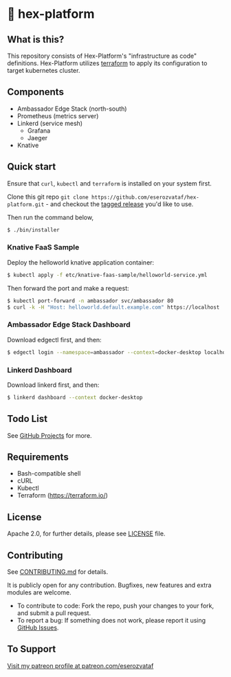 # 🧱 hex-platform

## What is this?

This repository consists of Hex-Platform's "infrastructure as code" definitions. Hex-Platform
utilizes [terraform](https://terraform.io) to apply its configuration to target kubernetes
cluster.


## Components

- Ambassador Edge Stack (north-south)
- Prometheus (metrics server)
- Linkerd (service mesh)
  - Grafana
  - Jaeger
- Knative


## Quick start

Ensure that `curl`, `kubectl` and `terraform` is installed on your system first.

Clone this git repo `git clone
   https://github.com/eserozvataf/hex-platform.git` - and checkout the [tagged
   release](https://github.com/eserozvataf/hex-platform/releases) you'd like to
   use.

Then run the command below,

```sh
$ ./bin/installer
```


### Knative FaaS Sample

Deploy the helloworld knative application container:

```sh
$ kubectl apply -f etc/knative-faas-sample/helloworld-service.yml
```

Then forward the port and make a request:

```sh
$ kubectl port-forward -n ambassador svc/ambassador 80
$ curl -k -H "Host: helloworld.default.example.com" https://localhost
```


### Ambassador Edge Stack Dashboard

Download edgectl first, and then:

```sh
$ edgectl login --namespace=ambassador --context=docker-desktop localhost
```


### Linkerd Dashboard

Download linkerd first, and then:

```sh
$ linkerd dashboard --context docker-desktop
```


## Todo List

See [GitHub Projects](https://github.com/eserozvataf/hex-platform/projects) for more.


## Requirements

* Bash-compatible shell
* cURL
* Kubectl
* Terraform (https://terraform.io/)


## License

Apache 2.0, for further details, please see [LICENSE](LICENSE) file.


## Contributing

See [CONTRIBUTING.md](CONTRIBUTING.md) for details.

It is publicly open for any contribution. Bugfixes, new features and extra modules are welcome.

* To contribute to code: Fork the repo, push your changes to your fork, and submit a pull request.
* To report a bug: If something does not work, please report it using [GitHub Issues](https://github.com/eserozvataf/hex-platform/issues).


## To Support

[Visit my patreon profile at patreon.com/eserozvataf](https://www.patreon.com/eserozvataf)
